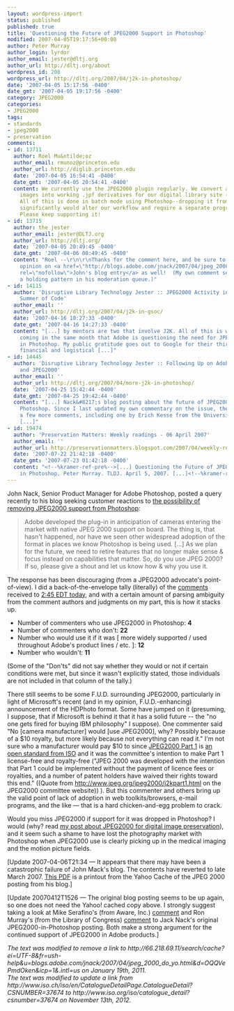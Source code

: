 ```yaml
---
layout: wordpress-import
status: published
published: true
title: 'Questioning the Future of JPEG2000 Support in Photoshop'
modified: 2007-04-05T19:17:56+00:00
author: Peter Murray
author_login: lyrdor
author_email: jester@dltj.org
author_url: http://dltj.org/about
wordpress_id: 208
wordpress_url: http://dltj.org/2007/04/j2k-in-photoshop/
date: '2007-04-05 15:17:56 -0400'
date_gmt: '2007-04-05 19:17:56 -0400'
category: JPEG2000
categories:
- JPEG2000
tags:
- standards
- jpeg2000
- preservation
comments:
- id: 13711
  author: Roel Mu&ntilde;oz
  author_email: rmunoz@princeton.edu
  author_url: http://diglib.princeton.edu
  date: '2007-04-05 16:54:41 -0400'
  date_gmt: '2007-04-05 20:54:41 -0400'
  content: We currently use the JPEG2000 plugin regularly. We convert archival TIFF
    images into working .jpf derivatives for our digital library site (http://diglib.princeton.edu).
    All of this is done in batch mode using Photoshop--dropping it from future versions
    significantly would alter our workflow and require a separate program for conversion.
    Please keep supporting it!
- id: 13715
  author: the jester
  author_email: jester@DLTJ.org
  author_url: http://dltj.org/
  date: '2007-04-05 20:49:45 -0400'
  date_gmt: '2007-04-06 00:49:45 -0400'
  content: "Roel --\r\n\r\nThanks for the comment here, and be sure to register your
    opinion on <a href=\"http://blogs.adobe.com/jnack/2007/04/jpeg_2000_do_yo.html\"
    rel=\"nofollow\">John's blog entry</a> as well!  (My own comment seems to be in
    a holding pattern in his moderation queue.)"
- id: 14115
  author: 'Disruptive Library Technology Jester :: JPEG2000 Activity in the Google
    Summer of Code'
  author_email: ''
  author_url: http://dltj.org/2007/04/j2k-in-gsoc/
  date: '2007-04-16 10:27:33 -0400'
  date_gmt: '2007-04-16 14:27:33 -0400'
  content: "[...] by mentors are two that involve J2K. All of this is welcome news,
    coming in the same month that Adobe is questioning the need for JPEG2000 support
    in Photoshop. My public gratitude goes out to Google for their third year of offering
    financial and logistical [...]"
- id: 14445
  author: 'Disruptive Library Technology Jester :: Following Up on Adobe Photoshop
    and JPEG2000'
  author_email: ''
  author_url: http://dltj.org/2007/04/more-j2k-in-photoshop/
  date: '2007-04-25 15:42:44 -0400'
  date_gmt: '2007-04-25 19:42:44 -0400'
  content: "[...] Nack&#8217;s blog posting about the future of JPEG2000 support in
    Photoshop. Since I last updated my own commentary on the issue, there have been
    a few more comments, including one by Erich Kesse from the University of Florida.
    [...]"
- id: 19474
  author: 'Preservation Matters: Weekly readings - 06 April 2007'
  author_email: ''
  author_url: http://preservationmatters.blogspot.com/2007/04/weekly-readings-06-april-2007.html
  date: '2007-07-22 21:42:18 -0400'
  date_gmt: '2007-07-23 01:42:18 -0400'
  content: "<!--%kramer-ref-pre%-->[...] Questioning the Future of JPEG2000 Support
    in Photoshop. Peter Murray. TLDJ. April 5, 2007. [...]<!--%kramer-ref-post%-->"
---
```

<p>John Nack, Senior Product Manager for Adobe Photoshop, posted a query recently to his blog seeking customer reactions to <a href="http://blogs.adobe.com/jnack/2007/04/jpeg_2000_do_yo.html" title="JPEG 2000 - Do you use it?&#039; post on John Nack&#039;s blog at Adobe">the possibility of removing JPEG2000 support from Photoshop</a>:</p>
<blockquote><p>Adobe developed the plug-in in anticipation of cameras entering the market with native JPEG 2000 support on board.  The thing is, that hasn't happened, nor have we seen other widespread adoption of the format in places we know Photoshop is being used.  [...]  As we plan for the future, we need to retire features that no longer make sense &amp; focus instead on capabilities that matter.  So, do you use JPEG 2000?  If so, please give a shout and let us know how & why you use it.</p></blockquote>
<p>The response has been discouraging (from a JPEG2000 advocate's point-of-view).  I did a back-of-the-envelope tally (literally) of the <a href="http://blogs.adobe.com/jnack/2007/04/jpeg_2000_do_yo.html#comments" title="Comments on &#039;JPEG 2000 - Do you use it?&#039;">comments</a> received to <a href="http://www.timeanddate.com/worldclock/fixedtime.html?month=4&#038;day=5&#038;year=2007&#038;hour=14&#038;min=45&#038;sec=0&#038;p1=805" title="Convert 2:45pm EDT on April 5, 2007, into your local timezone">2:45 EDT today</a>, and with a certain amount of parsing ambiguity from the comment authors and judgments on my part, this is how it stacks up.</p>
<ul>
<li>Number of commenters who use JPEG2000 in Photoshop:  <strong>4</strong></li>
<li>Number of commenters who don't:  <strong>22</strong></li>
<li>Number who would use it if it was [ more widely supported / used throughout Adobe's product lines / etc. ]: <strong>12</strong></li>
<li>Number who wouldn't: <strong>11</strong></li>
</ul>
<p>(Some of the "Don'ts" did not say whether they would or not if certain conditions were met, but since it wasn't explicitly stated, those individuals are not included in that column of the tally.)</p>
<p>There still seems to be some F.U.D. surrounding JPEG2000, particularly in light of Microsoft's recent (and in my opinion, F.U.D.-enhancing) announcement of the HDPhoto format.  Some have jumped on it (presuming, I suppose, that if Microsoft is behind it that it has a solid future -- the "no one gets fired for buying IBM philosophy" I suppose).  One commenter said  "No [camera manufacturer] would [use JPEG2000], why? Possibly because of a $10 royalty, but more likely because not everything can read it."  I'm not sure who a manufacturer would pay $10 to since <a href="http://www.jpeg.org/jpeg2000/j2kpart1.html" title="Summary of Part 1 of JPEG2000">JPEG2000 Part 1</a> is <a href="http://www.iso.org/iso/catalogue_detail?csnumber=37674" title="ISO Publications Catalog entry for ISO/IEC 15444-1">an open standard from ISO</a> and it was the committee's intention to make Part 1 license-free and royalty-free ("JPEG 2000 was developed with the intention that Part 1 could be implemented without the payment of licence fees or royalties, and a number of patent holders have waived their rights toward this end." ((Quote from <a href="http://www.jpeg.org/jpeg2000/j2kpart1.html" title="">http://www.jpeg.org/jpeg2000/j2kpart1.html</a> on the JPEG2000 committee website)) ).  But this commenter and others bring up the valid point of lack of adoption in web toolkits/browsers, e-mail programs, and the like &mdash; that is a hard chicken-and-egg problem to crack.</p>
<p>Would you miss JPEG2000 if support for it was dropped in Photoshop?  I would (why? read <a href="/article/jpeg2000-for-digital-preservation/">my post about JPEG2000 for digital image preservation</a>), and it seem such a shame to have lost the photography market with Photoshop when JPEG2000 use is clearly picking up in the medical imaging and the motion picture fields.</p>
<p>[Update 2007-04-06T21:34 &mdash; It appears that there may have been a catastrophic failure of John Mack's blog.  The contents have reverted to late March 2007.  <a href="/wp-content/uploads/2007/04/john-nack-on-adobe-jpeg-2000-do-you-use-it.pdf" title="Yahoo Cache of &ldquo;John Nack on Adobe:  JPEG 2000 - Do you use it?&rdquo;">This PDF</a> is a printout from the <span class="removed_link" title="http://66.218.69.11/search/cache?ei=UTF-8&amp;fr=ush-help&amp;u=blogs.adobe.com/jnack/2007/04/jpeg_2000_do_yo.html&amp;d=OQQVePmdOken&amp;icp=1&amp;.intl=us">Yahoo Cache of the JPEG 2000 posting</span> from his blog.]</p>
<p>[Update 20070412T1526 &mdash; The original blog posting seems to be up again, so one does not need the Yahoo! cached copy above.  I strongly suggest taking a look at Mike Serafino's (from Aware, Inc.) <a href="http://blogs.adobe.com/jnack/2007/04/jpeg_2000_do_yo.html#c289700" title="Mike Serafino&#039;s comment on Jack Nack&#039;s JPEG2000 posting">comment</a> and Ron Murray's (from the Library of Congress) <a href="http://blogs.adobe.com/jnack/2007/04/jpeg_2000_do_yo.html#c291514" title="Ron Murray&#039;s comment on Jack Nack&#039;s JPEG2000 posting">comment</a> to Jack Nack's original JPEG2000-in-Photoshop posting.  Both make a strong argument for the continued support of JPEG2000 in Adobe products.]
<p style="padding:0;margin:0;font-style:italic;" class="removed_link">The text was modified to remove a link to http://66.218.69.11/search/cache?ei=UTF-8&fr=ush-help&u=blogs.adobe.com/jnack/2007/04/jpeg_2000_do_yo.html&d=OQQVePmdOken&icp=1&.intl=us on January 19th, 2011.</p>
<p style="padding:0;margin:0;font-style:italic;">The text was modified to update a link from http://www.iso.ch/iso/en/CatalogueDetailPage.CatalogueDetail?CSNUMBER=37674 to http://www.iso.org/iso/catalogue_detail?csnumber=37674 on November 13th, 2012.</p>
